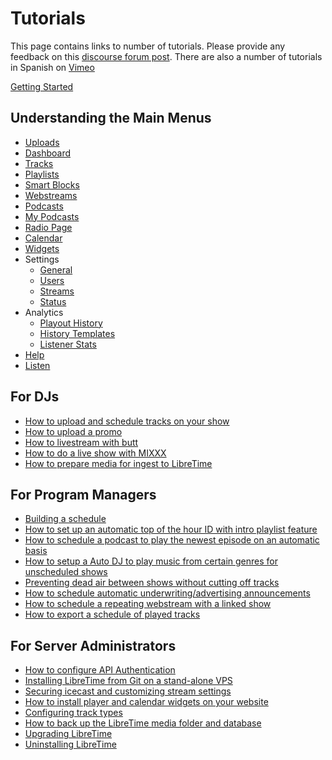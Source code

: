 # Tutorials

This page contains links to number of tutorials.
Please provide any feedback on this [discourse forum post](https://discourse.libretime.org/t/new-tutorials-available-on-libretime-wiki/270/2).
There are also a number of tutorials in Spanish on [Vimeo](https://vimeo.com/user90812787)

[Getting Started](tuts/getting-started/index)

## Understanding the Main Menus
* [Uploads](tuts/upload/index)
* [Dashboard](tuts/dashboard/index)
* [Tracks](tuts/tracks/index)
* [Playlists](tuts/playlists/index)
* [Smart Blocks](tuts/smartblocks/index)
* [Webstreams](tuts/webstreams/index)
* [Podcasts](tuts/podcasts/index)
* [My Podcasts](tuts/my-podcasts/index)
* [Radio Page](tuts/radio-page/index)
* [Calendar](tuts/calendar/index)
* [Widgets](tuts/widgets/index)
* Settings
  * [General](tuts/general/index)
  * [Users](tuts/users/index)
  * [Streams](tuts/stream-settings/index)
  * [Status](tuts/status/index)
* Analytics
  * [Playout History](tuts/history/index)
  * [History Templates](tuts/history-templates/index)
  * [Listener Stats](tuts/listener-stats/index)
* [Help](tuts/help/index)
* [Listen](tuts/listen/index)

## For DJs
* [How to upload and schedule tracks on your show](tuts/upload-tracks)
* [How to upload a promo](tuts/upload-promo)
* [How to livestream with butt](tuts/livestream)
* [How to do a live show with MIXXX](tuts/live-shows-with-mixxx/index)
* [How to prepare media for ingest to LibreTime](tuts/preparing-media-for-ingest/index)

## For Program Managers
* [Building a schedule](tuts/build-schedule)
* [How to set up an automatic top of the hour ID with intro playlist feature](tuts/top-of-hour-id)
* [How to schedule a podcast to play the newest episode on an automatic basis](tuts/podcast)
* [How to setup a Auto DJ to play music from certain genres for unscheduled shows](tuts/autodj)
* [Preventing dead air between shows without cutting off tracks](tuts/outro-playlist)
* [How to schedule automatic underwriting/advertising announcements](tuts/underwriting)
* [How to schedule a repeating webstream with a linked show](tuts/webstream-link)
* [How to export a schedule of played tracks](tuts/exporting-the-schedule/index)

## For Server Administrators
* [How to configure API Authentication](api)
* [Installing LibreTime from Git on a stand-alone VPS](tuts/install-vps)
* [Securing icecast and customizing stream settings ](tuts/stream-settings)
* [How to install player and calendar widgets on your website](tuts/widgets)
* [Configuring track types](tuts/track-types)
* [How to back up the LibreTime media folder and database](tuts/backing-up-the-server/index)
* [Upgrading LibreTime](tuts/upgrading/index)
* [Uninstalling LibreTime](tuts/uninstall)
